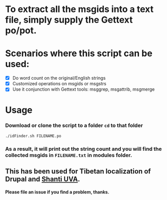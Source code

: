 # To extract all the msgids into a text file, simply supply the Gettext po/pot.
#
# Scenarios where this script can be used:

* [x] Do word count on the original/English strings
* [x] Customized operations on msgids or msgstrs
* [x] Use it conjunction with Gettext tools: msggrep, msgattrib, msgmerge
# Usage
### Download or clone the script to a folder `cd` to that folder
```bash
./idFinder.sh FILENAME.po    
```
### As a result, it will print out the string count and you will find the collected msgids in `FILENAME.txt` in modules folder. 
## This has been used for Tibetan localization of Drupal and [Shanti UVA](https://mandala-dev.shanti.virginia.edu). 
#### Please file an issue if you find a problem, thanks.

